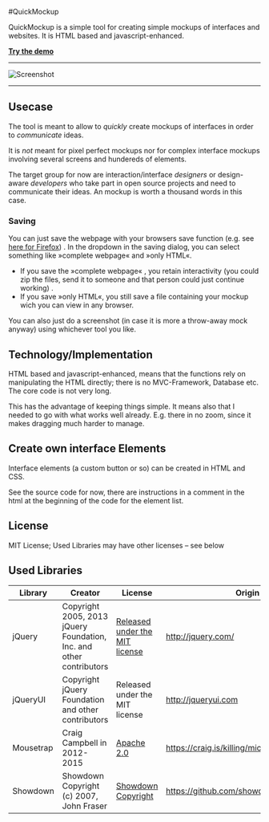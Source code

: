 #QuickMockup

QuickMockup is a simple tool for creating simple mockups of interfaces and websites. It is HTML based and javascript-enhanced.

**[Try the demo](https://jdittrich.github.io/quickMockup/)**

--------------------
![Screenshot](https://i.imgur.com/D4B3ggc.png)

--------------------

## Usecase

The tool is meant to allow to *quickly* create mockups of interfaces in order to *communicate* ideas.

It is *not* meant for pixel perfect mockups nor for complex interface mockups involving several screens and hundereds of elements. 

The target group for now are interaction/interface *designers* or design-aware *developers* who take part in open source projects and need to communicate their ideas. An mockup is worth a thousand words in this case.

### Saving

You can just save the webpage with your browsers save function (e.g. see [here for Firefox](https://support.mozilla.org/en-US/kb/how-save-web-page)) . In the dropdown in the saving dialog, you can select something like »complete webpage« and »only HTML«. 

* If you save the »complete webpage« , you retain interactivity (you could zip the files, send it to someone and that person could just continue working) . 
* If you save »only HTML«, you still save a file containing your mockup wich you can view in any browser.
 
You can also just do a screenshot (in case it is more a throw-away mock anyway) using whichever tool you like.

## Technology/Implementation

HTML based and javascript-enhanced, means that the functions rely on manipulating the HTML directly; there is no MVC-Framework, Database etc. The core code is not very long.

This has the advantage of keeping things simple. It means also that I needed to go with what works well already. E.g. there in no zoom, since it makes dragging much harder to manage.

## Create own interface Elements

Interface elements (a custom button or so) can be created in HTML and CSS.

See the source code for now, there are instructions in a comment in the html at the beginning of the code for the element list.

## License

MIT License; Used Libraries may have other licenses – see below


## Used Libraries

Library  | Creator |License | Origin
------------- | -------- | ----- | -------------
jQuery | Copyright 2005, 2013 jQuery Foundation, Inc. and other contributors | [Released under the MIT license](http://jquery.org/license) | http://jquery.com/
jQueryUI | Copyright jQuery Foundation and other contributors | Released under the MIT license | http://jqueryui.com
Mousetrap | Craig Campbell in 2012-2015 | [Apache 2.0](http://www.apache.org/licenses/LICENSE-2.0) | https://craig.is/killing/mice
Showdown | Showdown Copyright (c) 2007, John Fraser | [Showdown Copyright](https://github.com/showdownjs/showdown/blob/master/license.txt) | https://github.com/showdownjs/showdown
